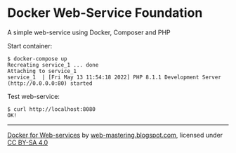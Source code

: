 # Docker Web-Service Foundation
A simple web-service using Docker, Composer and PHP

Start container:
```
$ docker-compose up
Recreating service_1 ... done
Attaching to service_1
service_1  | [Fri May 13 11:54:18 2022] PHP 8.1.1 Development Server (http://0.0.0.0:80) started
```

Test web-service:
```
$ curl http://localhost:8080
OK!
```
---
[Docker for Web-services](https://web-mastering.blogspot.com/2022/05/docker-for-web-services.html) by [web-mastering.blogspot.com](https://web-mastering.blogspot.com), licensed under [CC BY-SA 4.0](https://creativecommons.org/licenses/by-sa/4.0/deed.en)
